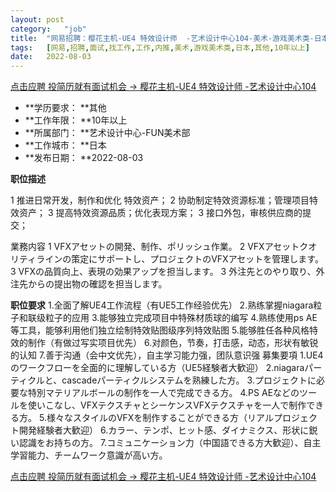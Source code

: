 ```yaml
---
layout:	post
category:	"job"
title:	"网易招聘：樱花主机-UE4 特效设计师  -艺术设计中心104-美术-游戏美术类-日本其他10年以上"
tags:	[网易,招聘,面试,找工作,工作,内推,美术,游戏美术类,日本,其他,10年以上]
date:	2022-08-03
---
```


[点击应聘 投简历就有面试机会 -> 樱花主机-UE4 特效设计师  -艺术设计中心104](http://mobile.bole.netease.com/bole/boleDetail?id=42083&employeeId=346f03c3cda5f04c&key=all)



- **学历要求： **其他
- **工作年限： **10年以上
- **所属部门： **艺术设计中心-FUN美术部
- **工作城市： **日本
- **发布日期： **2022-08-03



**职位描述**

1 推进日常开发，制作和优化 特效资产；
2 协助制定特效资源标准；管理项目特效资产；
3 提高特效资源品质；优化表现方案；
3 接口外包，审核供应商的提交； 

業務内容
1 VFXアセットの開発、制作、ポリッシュ作業。
2 VFXアセットクオリティラインの策定にサポートし、プロジェクトのVFXアセットを管理します。
3 VFXの品質向上、表現の効果アップを担当します。
3 外注先とのやり取り、外注先からの提出物の確認を担当します。



**职位要求**
1.全面了解UE4工作流程（有UE5工作经验优先）
2.熟练掌握niagara粒子和联级粒子的应用
3.能够独立完成项目中特殊材质球的编写
4.熟练使用ps  AE等工具，能够利用他们独立绘制特效贴图级序列特效贴图
5.能够胜任各种风格特效的制作（有做过写实项目优先）
6.对颜色，节奏，打击感，动态，形状有敏锐的认知
7.善于沟通（会中文优先），自主学习能力强，团队意识强
募集要項
1.UE4のワークフローを全面的に理解している方（UE5経験者大歓迎）
2.niagaraパーティクルと、cascadeパーティクルシステムを熟練した方。
3.プロジェクトに必要な特別マテリアルボールの制作を一人で完成できる方。
4.PS AEなどのツールを使いこなし、VFXテクスチャとシーケンスVFXテクスチャを一人で制作できる方。
5.様々なスタイルのVFXを制作することができる方（リアルプロジェクト開発経験者大歓迎）
6.カラー、テンポ、ヒット感、ダイナミクス、形状に鋭い認識をお持ちの方。
7.コミュニケーション力（中国語できる方大歓迎）、自主学習能力、チームワーク意識が高い方。




[点击应聘 投简历就有面试机会 -> 樱花主机-UE4 特效设计师  -艺术设计中心104](http://mobile.bole.netease.com/bole/boleDetail?id=42083&employeeId=346f03c3cda5f04c&key=all)